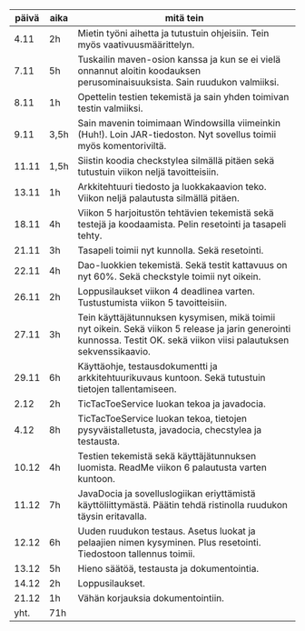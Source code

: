päivä | aika | mitä tein 
----- | ---- | -------------
4.11 | 2h | Mietin työni aihetta ja tutustuin ohjeisiin. Tein myös vaativuusmäärittelyn.
7.11 | 5h | Tuskailin maven-osion kanssa ja kun se ei vielä onnannut aloitin koodauksen perusominaisuuksista. Sain ruudukon valmiiksi.
8.11 | 1h | Opettelin testien tekemistä ja sain yhden toimivan testin valmiiksi.
9.11 | 3,5h | Sain mavenin toimimaan Windowsilla viimeinkin (Huh!). Loin JAR-tiedoston. Nyt sovellus toimii myös komentoriviltä.
11.11 | 1,5h | Siistin koodia checkstylea silmällä pitäen sekä tutustuin viikon neljä tavoitteisiin.  
13.11 | 1h | Arkkitehtuuri tiedosto ja luokkakaavion teko. Viikon neljä palautusta silmällä pitäen.  
18.11 | 4h | Viikon 5 harjoitustön tehtävien tekemistä sekä testejä ja koodaamista. Pelin resetointi ja tasapeli tehty.  
21.11 | 3h | Tasapeli toimii nyt kunnolla. Sekä resetointi.
22.11 | 4h | Dao-luokkien tekemistä. Sekä testit kattavuus on nyt 60%. Sekä checkstyle toimii nyt oikein.
26.11 | 2h | Loppusilaukset viikon 4 deadlinea varten. Tustustumista viikon 5 tavoitteisiin.
27.11 | 3h | Tein käyttäjätunnuksen kysymisen, mikä toimii nyt oikein. Sekä viikon 5 release ja jarin generointi kunnossa. Testit OK. sekä viikon viisi palautuksen sekvenssikaavio.  
29.11 | 6h | Käyttäohje, testausdokumentti ja arkkitehtuurikuvaus kuntoon. Sekä tutustuin tietojen tallentamiseen.
2.12 | 2h | TicTacToeService luokan tekoa ja javadocia.
4.12 | 8h | TicTacToeService luokan tekoa, tietojen pysyväistalletusta, javadocia, checstylea ja testausta.
10.12 | 4h | Testien tekemistä sekä käyttäjätunnuksen luomista. ReadMe viikon 6 palautusta varten kuntoon.
11.12 | 7h | JavaDocia ja sovelluslogiikan eriyttämistä käyttöliittymästä. Päätin tehdä ristinolla ruudukon täysin eritavalla.
12.12 | 6h | Uuden ruudukon testaus. Asetus luokat ja pelaajien nimen kysyminen. Plus resetointi. Tiedostoon tallennus toimii.
13.12 | 5h | Hieno säätöä, testausta ja dokumentointia.
14.12 | 2h | Loppusilaukset.
21.12 | 1h | Vähän korjauksia dokumentointiin.
yht. | 71h |
